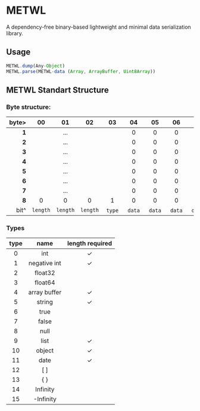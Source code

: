# METWL
A dependency-free binary-based lightweight and minimal data serialization library.

## Usage
```js
METWL.dump(Any-Object)
METWL.parse(METWL-data (Array, ArrayBuffer, Uint8Array))
```


## METWL Standart Structure 

### Byte structure:
| byte> | 00 | 01 | 02 | 03 | 04 | 05 | 06 | 07 | 09 | 10 | 11 | 12 | 13 | 14 | 15 | ...
| --: | :--: | :--: | :--: | :--: | :--: | :--: | :--: | :--: | :--: | :--: | :--: | :--: | :--: | :--: | :--: | :--: |
| **1** |  | ... |  |  | 0 | 0 | 0 | ... |  | ... |  |  | 0 | 0 | 0 | ... |
| **2** |  | ... |  |  | 0 | 0 | 0 | ... |  | ... |  |  | 0 | 0 | 0 | ... |
| **3** |  | ... |  |  | 0 | 0 | 0 | ... |  | ... |  |  | 0 | 0 | 0 | ... |
| **4** |  | ... |  |  | 0 | 0 | 0 | ... |  | ... |  |  | 0 | 0 | 0 | ... |
| **5** |  | ... |  |  | 0 | 0 | 0 | ... |  | ... |  |  | 0 | 0 | 0 | ... |
| **6** |  | ... |  |  | 0 | 0 | 0 | ... |  | ... |  |  | 0 | 0 | 0 | ... |
| **7** |  | ... |  |  | 0 | 0 | 0 | ... |  | ... |  |  | 0 | 0 | 0 | ... |
| **8** | 0 | 0 | 0 | 1 | 0 | 0 | 0 | ... | 0 | 0 | 0 | 1 | 0 | 0 | 0 | ... |
| bit^ | `length` | `length` | `length` | &nbsp;`type`&nbsp; | &nbsp;`data`&nbsp; | &nbsp;`data`&nbsp; | &nbsp;`data`&nbsp; | &nbsp;`data`&nbsp; | `length` | `length` | `length` | &nbsp;`type`&nbsp; | &nbsp;`data`&nbsp; | &nbsp;`data`&nbsp; | &nbsp;`data`&nbsp; |  
 
### Types
 |type|    name    |length required|
|:--:|:----------:|:-------------:|
| 0  |    int     |        ✓       |
| 1  |negative int|        ✓       |
| 2  |  float32   |               |
| 3  |  float64   |               |
| 4  |array buffer|       ✓        |
| 5  |   string   |       ✓        |
| 6  |    true    |               |
| 7  |   false    |               |
| 8  |    null    |               |
| 9  |    list    |       ✓        |
| 10 |   object   |       ✓        |
| 11 |    date    |       ✓        |
| 12 |     [ ]     |               |
| 13 |     { }     |               |
| 14 |  Infinity  |               |
| 15 | -Infinity  |               |
